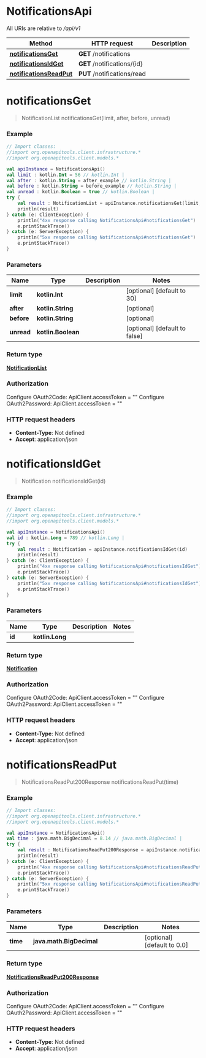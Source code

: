 # NotificationsApi

All URIs are relative to */api/v1*

Method | HTTP request | Description
------------- | ------------- | -------------
[**notificationsGet**](NotificationsApi.md#notificationsGet) | **GET** /notifications | 
[**notificationsIdGet**](NotificationsApi.md#notificationsIdGet) | **GET** /notifications/{id} | 
[**notificationsReadPut**](NotificationsApi.md#notificationsReadPut) | **PUT** /notifications/read | 


<a name="notificationsGet"></a>
# **notificationsGet**
> NotificationList notificationsGet(limit, after, before, unread)



### Example
```kotlin
// Import classes:
//import org.openapitools.client.infrastructure.*
//import org.openapitools.client.models.*

val apiInstance = NotificationsApi()
val limit : kotlin.Int = 56 // kotlin.Int | 
val after : kotlin.String = after_example // kotlin.String | 
val before : kotlin.String = before_example // kotlin.String | 
val unread : kotlin.Boolean = true // kotlin.Boolean | 
try {
    val result : NotificationList = apiInstance.notificationsGet(limit, after, before, unread)
    println(result)
} catch (e: ClientException) {
    println("4xx response calling NotificationsApi#notificationsGet")
    e.printStackTrace()
} catch (e: ServerException) {
    println("5xx response calling NotificationsApi#notificationsGet")
    e.printStackTrace()
}
```

### Parameters

Name | Type | Description  | Notes
------------- | ------------- | ------------- | -------------
 **limit** | **kotlin.Int**|  | [optional] [default to 30]
 **after** | **kotlin.String**|  | [optional]
 **before** | **kotlin.String**|  | [optional]
 **unread** | **kotlin.Boolean**|  | [optional] [default to false]

### Return type

[**NotificationList**](NotificationList.md)

### Authorization


Configure OAuth2Code:
    ApiClient.accessToken = ""
Configure OAuth2Password:
    ApiClient.accessToken = ""

### HTTP request headers

 - **Content-Type**: Not defined
 - **Accept**: application/json

<a name="notificationsIdGet"></a>
# **notificationsIdGet**
> Notification notificationsIdGet(id)



### Example
```kotlin
// Import classes:
//import org.openapitools.client.infrastructure.*
//import org.openapitools.client.models.*

val apiInstance = NotificationsApi()
val id : kotlin.Long = 789 // kotlin.Long | 
try {
    val result : Notification = apiInstance.notificationsIdGet(id)
    println(result)
} catch (e: ClientException) {
    println("4xx response calling NotificationsApi#notificationsIdGet")
    e.printStackTrace()
} catch (e: ServerException) {
    println("5xx response calling NotificationsApi#notificationsIdGet")
    e.printStackTrace()
}
```

### Parameters

Name | Type | Description  | Notes
------------- | ------------- | ------------- | -------------
 **id** | **kotlin.Long**|  |

### Return type

[**Notification**](Notification.md)

### Authorization


Configure OAuth2Code:
    ApiClient.accessToken = ""
Configure OAuth2Password:
    ApiClient.accessToken = ""

### HTTP request headers

 - **Content-Type**: Not defined
 - **Accept**: application/json

<a name="notificationsReadPut"></a>
# **notificationsReadPut**
> NotificationsReadPut200Response notificationsReadPut(time)



### Example
```kotlin
// Import classes:
//import org.openapitools.client.infrastructure.*
//import org.openapitools.client.models.*

val apiInstance = NotificationsApi()
val time : java.math.BigDecimal = 8.14 // java.math.BigDecimal | 
try {
    val result : NotificationsReadPut200Response = apiInstance.notificationsReadPut(time)
    println(result)
} catch (e: ClientException) {
    println("4xx response calling NotificationsApi#notificationsReadPut")
    e.printStackTrace()
} catch (e: ServerException) {
    println("5xx response calling NotificationsApi#notificationsReadPut")
    e.printStackTrace()
}
```

### Parameters

Name | Type | Description  | Notes
------------- | ------------- | ------------- | -------------
 **time** | **java.math.BigDecimal**|  | [optional] [default to 0.0]

### Return type

[**NotificationsReadPut200Response**](NotificationsReadPut200Response.md)

### Authorization


Configure OAuth2Code:
    ApiClient.accessToken = ""
Configure OAuth2Password:
    ApiClient.accessToken = ""

### HTTP request headers

 - **Content-Type**: Not defined
 - **Accept**: application/json

